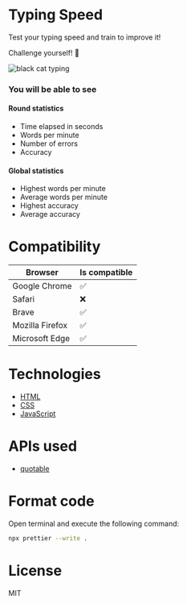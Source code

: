 # Typing Speed

Test your typing speed and train to improve it!

Challenge yourself! 💪

![black cat typing](https://media.giphy.com/media/JIX9t2j0ZTN9S/giphy.gif)

### You will be able to see

#### Round statistics

- Time elapsed in seconds
- Words per minute
- Number of errors
- Accuracy

#### Global statistics

- Highest words per minute
- Average words per minute
- Highest accuracy
- Average accuracy

# Compatibility

| Browser | Is compatible |
| -- | -- |
| Google Chrome | ✅ |
| Safari | ❌ |
| Brave | ✅ |
| Mozilla Firefox | ✅ |
| Microsoft Edge | ✅ |

# Technologies

- [HTML](https://developer.mozilla.org/en-US/docs/Web/HTML)
- [CSS](https://developer.mozilla.org/en-US/docs/Web/CSS)
- [JavaScript](https://developer.mozilla.org/en-US/docs/Learn/JavaScript)

# APIs used

- [quotable](https://github.com/lukePeavey/quotable)

# Format code

Open terminal and execute the following command:

```bash
npx prettier --write .
```

# License

MIT